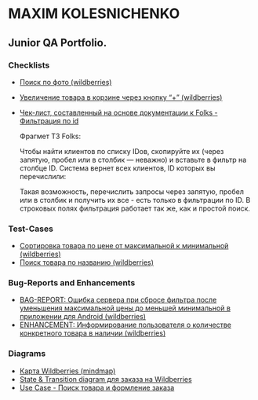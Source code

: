 # MAXIM KOLESNICHENKO
## Junior QA Portfolio.
### Checklists
- [Поиск по фото (wildberries)](https://docs.google.com/spreadsheets/d/17YLXkJ-v2Yw02rZO6N7kVfwDaJ7YAbtc/edit?usp=sharing&ouid=117765530174237180991&rtpof=true&sd=true)
- [Увеличение товара в корзине через кнопку “+” (wildberries)](https://docs.google.com/document/d/1ka8sYzDy_GnJ4S2MG8phcWD4wdNYVdceoPYjw8zfSHg/edit?usp=sharing)
- [Чек-лист, составленный на основе документации к Folks - Фильтрация по id](https://docs.google.com/document/d/1VEEFGMVu1mJcuB4pM-t87ppmJ9nVicCXDGUBadHfjdU/edit?usp=sharing)

  Фрагмет ТЗ Folks:

  Чтобы найти клиентов по списку IDов, скопируйте их (через запятую, пробел или в столбик — неважно) и вставьте в фильтр на столбце ID. Система вернет всех клиентов, ID которых вы перечислили:

  Такая возможность, перечислить запросы через запятую, пробел или в столбик и получить их все - есть только в фильтрации по ID. В строковых полях фильтрация работает так же, как и простой поиск.
### Test-Cases
- [Сортировка товара по цене от максимальной к минимальной (wildberries)](https://docs.google.com/document/d/141FZqUfcFfXXJhh3Ai31rV6eiCevC-sV/edit?usp=sharing&ouid=117765530174237180991&rtpof=true&sd=true)
- [Поиск товара по названию (wildberries)](https://docs.google.com/document/d/1o7OtOtUxpMFFmT4QtBD7up9TWBwk2oMK/edit?usp=sharing&ouid=117765530174237180991&rtpof=true&sd=true)
### Bug-Reports and Enhancements
- [BAG-REPORT: Ошибка сервера при сбросе фильтра после уменьшения максимальной цены до меньшей минимальной в приложении для Android (wildberries)](https://docs.google.com/spreadsheets/d/1Bn0gSGT0o3XfWZgLw9UrJvWnTWHvejck/edit?usp=sharing&ouid=117765530174237180991&rtpof=true&sd=true)
- [ENHANCEMENT: Информирование пользователя о количестве конкретного товара в наличии (wildberries)](https://docs.google.com/spreadsheets/d/1cl8r3Cvx1heY49BD18shJS8oEaTtdnSv/edit?usp=sharing&ouid=117765530174237180991&rtpof=true&sd=true)
### Diagrams
- [Карта Wildberries (mindmap)](https://github.com/LeskovP/JunQA_Portfolio/blob/main/mindmap_WB.png)
- [State & Transition diagram для заказа на Wildberries](https://github.com/LeskovP/JunQA_Portfolio/blob/main/S%26T_orderWB.png)
- [Use Case - Поиск товара и формление заказа](https://docs.google.com/document/d/1v-Hwm_bxvT4jKaADgdSU2O1Nw32KvspbPC272zAEFWo/edit?usp=sharing)
